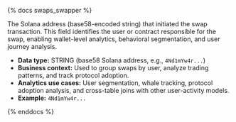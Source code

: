 {% docs swaps_swapper %}

The Solana address (base58-encoded string) that initiated the swap transaction. This field identifies the user or contract responsible for the swap, enabling wallet-level analytics, behavioral segmentation, and user journey analysis.

- **Data type:** STRING (base58 Solana address, e.g., `4Nd1mYw4r...`)
- **Business context:** Used to group swaps by user, analyze trading patterns, and track protocol adoption.
- **Analytics use cases:** User segmentation, whale tracking, protocol adoption analysis, and cross-table joins with other user-activity models.
- **Example:** `4Nd1mYw4r...`

{% enddocs %}
